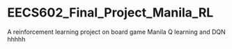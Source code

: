 # EECS602_Final_Project_Manila_RL
A reinforcement learning project on board game Manila
Q learning and DQN
hhhhh